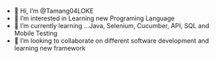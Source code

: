 - 👋 Hi, I’m @Tamang04LOKE
- 👀 I’m interested in Learning new Programing Language
- 🌱 I’m currently learning ...Java, Selenium, Cucumber, API, SQL and Mobile Testing
- 💞️ I’m looking to collaborate on different software development and learning new framework 
<!---
Tamang04LOKE/Tamang04LOKE is a ✨ special ✨ repository because its `README.md` (this file) appears on your GitHub profile.
You can click the Preview link to take a look at your changes.
--->
